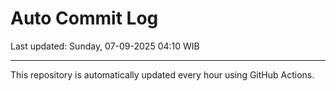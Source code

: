 # Auto Commit Log

Last updated: Sunday, 07-09-2025 04:10 WIB

---

This repository is automatically updated every hour using GitHub Actions.
